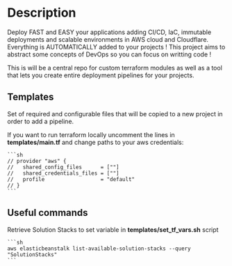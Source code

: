 # Description 

Deploy FAST and EASY your applications adding CI/CD, IaC, immutable deployments and scalable environments in AWS cloud and Cloudflare.
Everything is AUTOMATICALLY added to your projects !
This project aims to abstract some concepts of DevOps so you can focus on writting code !


This is will be a central repo for custom terraform modules as well as a tool that lets you create entire deployment pipelines for your projects.

## Templates

Set of required and configurable files that will be copied to a new project in order to add a pipeline.


If you want to run terraform locally uncomment the lines in **templates/main.tf** and change paths to your aws credentials:

    ```sh
    // provider "aws" {
    //   shared_config_files      = [""]
    //   shared_credentials_files = [""]
    //   profile                  = "default"
    // }
    ```

## Useful commands

Retrieve Solution Stacks to set variable in **templates/set_tf_vars.sh** script

    ```sh
    aws elasticbeanstalk list-available-solution-stacks --query "SolutionStacks"
    ```